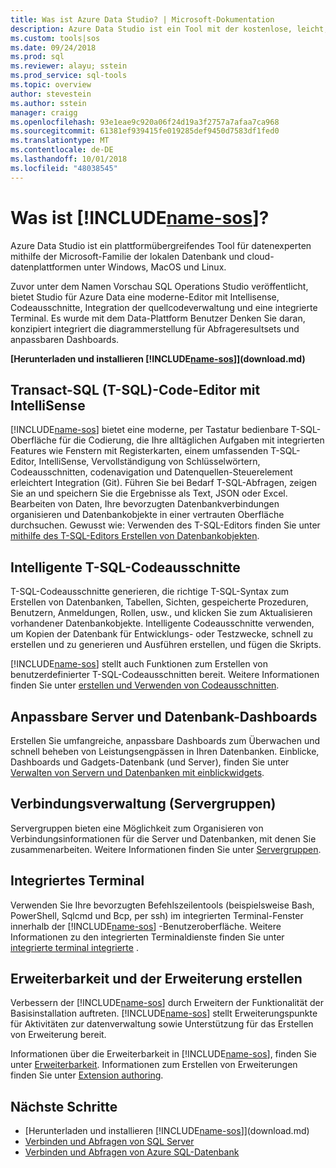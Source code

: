 ```yaml
---
title: Was ist Azure Data Studio? | Microsoft-Dokumentation
description: Azure Data Studio ist ein Tool mit der kostenlose, leicht, die auf Windows, MacOS und Linux ausgeführt wird, für die Verwaltung von SQL Server, Azure SQL-Datenbank und Azure SQL Data Warehouse; ganz egal, wo sie ausgeführt werden.
ms.custom: tools|sos
ms.date: 09/24/2018
ms.prod: sql
ms.reviewer: alayu; sstein
ms.prod_service: sql-tools
ms.topic: overview
author: stevestein
ms.author: sstein
manager: craigg
ms.openlocfilehash: 93e1eae9c920a06f24d19a3f2757a7afaa7ca968
ms.sourcegitcommit: 61381ef939415fe019285def9450d7583df1fed0
ms.translationtype: MT
ms.contentlocale: de-DE
ms.lasthandoff: 10/01/2018
ms.locfileid: "48038545"
---
```

# <a name="what-is-includename-sosincludesname-sosmd"></a>Was ist [!INCLUDE[name-sos](../includes/name-sos.md)]?

Azure Data Studio ist ein plattformübergreifendes Tool für datenexperten mithilfe der Microsoft-Familie der lokalen Datenbank und cloud-datenplattformen unter Windows, MacOS und Linux.

Zuvor unter dem Namen Vorschau SQL Operations Studio veröffentlicht, bietet Studio für Azure Data eine moderne-Editor mit Intellisense, Codeausschnitte, Integration der quellcodeverwaltung und eine integrierte Terminal. Es wurde mit dem Data-Plattform Benutzer Denken Sie daran, konzipiert integriert die diagrammerstellung für Abfrageresultsets und anpassbaren Dashboards.

**[Herunterladen und installieren [!INCLUDE[name-sos](../includes/name-sos-short.md)]](download.md)**


## <a name="transact-sql-t-sql-code-editor-with-intellisense"></a>Transact-SQL (T-SQL)-Code-Editor mit IntelliSense

[!INCLUDE[name-sos](../includes/name-sos-short.md)] bietet eine moderne, per Tastatur bedienbare T-SQL-Oberfläche für die Codierung, die Ihre alltäglichen Aufgaben mit integrierten Features wie Fenstern mit Registerkarten, einem umfassenden T-SQL-Editor, IntelliSense, Vervollständigung von Schlüsselwörtern, Codeausschnitten, codenavigation und Datenquellen-Steuerelement erleichtert Integration (Git). Führen Sie bei Bedarf T-SQL-Abfragen, zeigen Sie an und speichern Sie die Ergebnisse als Text, JSON oder Excel. Bearbeiten von Daten, Ihre bevorzugten Datenbankverbindungen organisieren und Datenbankobjekte in einer vertrauten Oberfläche durchsuchen. Gewusst wie: Verwenden des T-SQL-Editors finden Sie unter [mithilfe des T-SQL-Editors Erstellen von Datenbankobjekten](tutorial-sql-editor.md).

## <a name="smart-t-sql-code-snippets"></a>Intelligente T-SQL-Codeausschnitte

T-SQL-Codeausschnitte generieren, die richtige T-SQL-Syntax zum Erstellen von Datenbanken, Tabellen, Sichten, gespeicherte Prozeduren, Benutzern, Anmeldungen, Rollen, usw., und klicken Sie zum Aktualisieren vorhandener Datenbankobjekte. Intelligente Codeausschnitte verwenden, um Kopien der Datenbank für Entwicklungs- oder Testzwecke, schnell zu erstellen und zu generieren und Ausführen erstellen, und fügen die Skripts.

[!INCLUDE[name-sos](../includes/name-sos-short.md)] stellt auch Funktionen zum Erstellen von benutzerdefinierter T-SQL-Codeausschnitten bereit. Weitere Informationen finden Sie unter [erstellen und Verwenden von Codeausschnitten](code-snippets.md).


## <a name="customizable-server-and-database-dashboards"></a>Anpassbare Server und Datenbank-Dashboards

Erstellen Sie umfangreiche, anpassbare Dashboards zum Überwachen und schnell beheben von Leistungsengpässen in Ihren Datenbanken. Einblicke, Dashboards und Gadgets-Datenbank (und Server), finden Sie unter [Verwalten von Servern und Datenbanken mit einblickwidgets](insight-widgets.md).

## <a name="connection-management-server-groups"></a>Verbindungsverwaltung (Servergruppen)

Servergruppen bieten eine Möglichkeit zum Organisieren von Verbindungsinformationen für die Server und Datenbanken, mit denen Sie zusammenarbeiten. Weitere Informationen finden Sie unter [Servergruppen](server-groups.md).

## <a name="integrated-terminal"></a>Integriertes Terminal

Verwenden Sie Ihre bevorzugten Befehlszeilentools (beispielsweise Bash, PowerShell, Sqlcmd und Bcp, per ssh) im integrierten Terminal-Fenster innerhalb der [!INCLUDE[name-sos](../includes/name-sos-short.md)] -Benutzeroberfläche. Weitere Informationen zu den integrierten Terminaldienste finden Sie unter [integrierte terminal integrierte](terminal.md) .

## <a name="extensibility-and-extension-authoring"></a>Erweiterbarkeit und der Erweiterung erstellen

Verbessern der [!INCLUDE[name-sos](../includes/name-sos-short.md)] durch Erweitern der Funktionalität der Basisinstallation auftreten. [!INCLUDE[name-sos](../includes/name-sos-short.md)] stellt Erweiterungspunkte für Aktivitäten zur datenverwaltung sowie Unterstützung für das Erstellen von Erweiterung bereit.

Informationen über die Erweiterbarkeit in [!INCLUDE[name-sos](../includes/name-sos-short.md)], finden Sie unter [Erweiterbarkeit](extensibility.md).
Informationen zum Erstellen von Erweiterungen finden Sie unter [Extension authoring](extension-authoring.md).




## <a name="next-steps"></a>Nächste Schritte
- [Herunterladen und installieren [!INCLUDE[name-sos](../includes/name-sos-short.md)]](download.md)
- [Verbinden und Abfragen von SQL Server](quickstart-sql-server.md)
- [Verbinden und Abfragen von Azure SQL-Datenbank](quickstart-sql-database.md)
